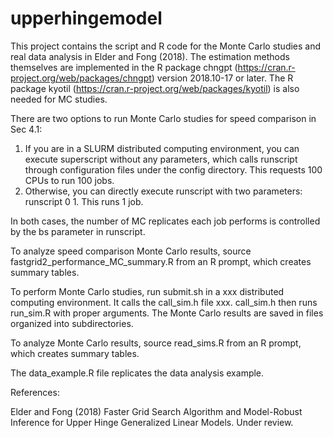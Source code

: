 # upperhingemodel

This project contains the script and R code for the Monte Carlo studies and real data analysis in Elder and Fong (2018). The estimation  methods themselves are implemented in the R package chngpt (https://cran.r-project.org/web/packages/chngpt) version 2018.10-17 or later. The R package kyotil (https://cran.r-project.org/web/packages/kyotil) is also needed for MC studies.


There are two options to run Monte Carlo studies for speed comparison in Sec 4.1:
  1) If you are in a SLURM distributed computing environment, you can execute superscript without any parameters, which calls runscript through configuration files under the config directory. This requests 100 CPUs to run 100 jobs. 
  2) Otherwise, you can directly execute runscript with two parameters: runscript 0 1. This runs 1 job. 
  
In both cases, the number of MC replicates each job performs is controlled by the bs parameter in runscript.

To analyze speed comparison Monte Carlo results, source fastgrid2_performance_MC_summary.R from an R prompt, which creates summary tables.


To perform Monte Carlo studies, run submit.sh in a xxx distributed computing environment. It calls the call_sim.h file xxx. call_sim.h then runs run_sim.R with proper arguments. The Monte Carlo results are saved in files organized into subdirectories. 

To analyze Monte Carlo results, source read_sims.R from an R prompt, which creates summary tables.


The data_example.R file replicates the data analysis example.


References:

Elder and Fong (2018) Faster Grid Search Algorithm and Model-Robust Inference for Upper Hinge Generalized Linear Models. Under review.
